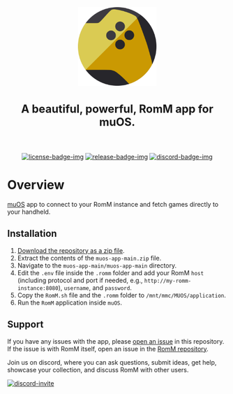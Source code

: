 <!-- trunk-ignore-all(markdownlint/MD033) -->
<!-- trunk-ignore(markdownlint/MD041) -->
<div align="center">

  <img src=".github/resources/isotipo.png" height="180px" width="auto" alt="romm-muos logo">
    <h3 style="font-size: 25px;">
    A beautiful, powerful, RomM app for muOS.
  </h3>

<br>

[![license-badge-img]][license-badge]
[![release-badge-img]][release-badge]
[![discord-badge-img]][discord-badge]

<!-- [![wiki-badge-img]][wiki] -->

  </div>
</div>

# Overview

[muOS](https://muos.dev/) app to connect to your RomM instance and fetch games directly to your handheld.

## Installation

1. [Download the repository as a zip file](https://github.com/rommapp/muos-app/archive/refs/heads/main.zip).
2. Extract the contents of the `muos-app-main.zip` file.
3. Navigate to the `muos-app-main/muos-app-main` directory.
4. Edit the `.env` file inside the `.romm` folder and add your RomM `host` (including protocol and port if needed, e.g., `http://my-romm-instance:8080`), `username`, and `password`.
5. Copy the `RomM.sh` file and the `.romm` folder to `/mnt/mmc/MUOS/application`.
6. Run the `RomM` application inside `muOS`.

## Support

If you have any issues with the app, please [open an issue](https://github.com/rommapp/muos-app/issues/new) in this repository. If the issue is with RomM itself, open an issue in the [RomM repository](https://github.com/rommapp/romm/issues/new/choose).

Join us on discord, where you can ask questions, submit ideas, get help, showcase your collection, and discuss RomM with other users.

[![discord-invite]][discord-invite-url]

<!-- Badges -->

[license-badge-img]: https://img.shields.io/github/license/rommapp/muos-app?style=for-the-badge&color=a32d2a
[license-badge]: LICENSE
[release-badge-img]: https://img.shields.io/github/v/release/muos-app/romm?style=for-the-badge
[release-badge]: https://github.com/rommapp/muos-app/releases
[discord-badge-img]: https://img.shields.io/badge/discord-7289da?style=for-the-badge
[discord-badge]: https://discord.gg/P5HtHnhUDH

<!-- Links -->

[discord-invite]: https://invidget.switchblade.xyz/P5HtHnhUDH
[discord-invite-url]: https://discord.gg/P5HtHnhUDH
